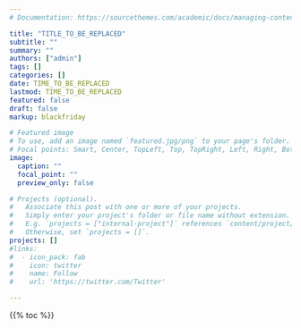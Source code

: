 ```yaml
---
# Documentation: https://sourcethemes.com/academic/docs/managing-content/

title: "TITLE_TO_BE_REPLACED"
subtitle: ""
summary: ""
authors: ["admin"]
tags: []
categories: []
date: TIME_TO_BE_REPLACED
lastmod: TIME_TO_BE_REPLACED
featured: false
draft: false
markup: blackfriday

# Featured image
# To use, add an image named `featured.jpg/png` to your page's folder.
# Focal points: Smart, Center, TopLeft, Top, TopRight, Left, Right, BottomLeft, Bottom, BottomRight.
image:
  caption: ""
  focal_point: ""
  preview_only: false

# Projects (optional).
#   Associate this post with one or more of your projects.
#   Simply enter your project's folder or file name without extension.
#   E.g. `projects = ["internal-project"]` references `content/project/deep-learning/index.md`.
#   Otherwise, set `projects = []`.
projects: []
#links:
#  - icon_pack: fab
#    icon: twitter
#    name: Follow
#    url: 'https://twitter.com/Twitter'

---
```

{{% toc %}}